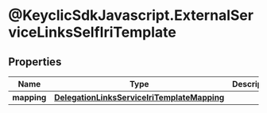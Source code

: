 # @KeyclicSdkJavascript.ExternalServiceLinksSelfIriTemplate

## Properties
Name | Type | Description | Notes
------------ | ------------- | ------------- | -------------
**mapping** | [**DelegationLinksServiceIriTemplateMapping**](DelegationLinksServiceIriTemplateMapping.md) |  | [optional] 


